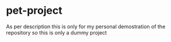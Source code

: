 # pet-project
As per description this is only for my personal demostration of the repository so this is only a dummy project
